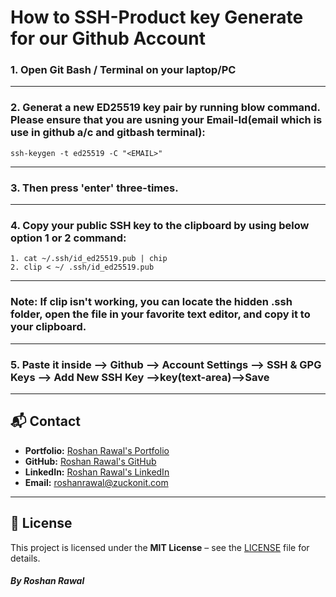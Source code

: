 # How to SSH-Product key Generate for our Github Account

### 1. Open Git Bash / Terminal on your laptop/PC

<hr>

### 2. Generat a new ED25519 key pair by running blow command. Please ensure that you are usning your Email-Id(email which is use in github a/c and gitbash terminal):

```
ssh-keygen -t ed25519 -C "<EMAIL>"

```

<hr>

### 3. Then press 'enter' three-times.
<hr>

### 4. Copy your public SSH key to the clipboard by using below option 1 or 2 command:

```
1. cat ~/.ssh/id_ed25519.pub | chip
2. clip < ~/ .ssh/id_ed25519.pub

```

<hr>

### Note: If clip isn't working, you can locate the hidden .ssh folder, open the file in your favorite text editor, and copy it to your clipboard.

<hr>

### 5. Paste it inside --> Github --> Account Settings --> SSH & GPG Keys --> Add New SSH Key -->key(text-area)-->Save
---
## 📬 Contact

- **Portfolio:** [Roshan Rawal's Portfolio](https://your-portfolio-link.com)  
- **GitHub:** [Roshan Rawal's GitHub](https://github.com/your-github-username)  
- **LinkedIn:** [Roshan Rawal's LinkedIn](https://www.linkedin.com/in/your-linkedin-id/)  
- **Email:** roshanrawal@zuckonit.com  

---
## 📜 License

This project is licensed under the **MIT License** – see the [LICENSE](./LICENSE) file for details.

##### <buttom>By Roshan Rawal</button>
